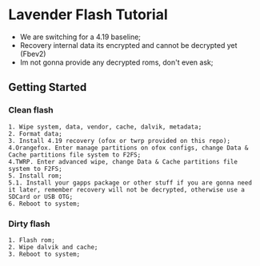 # Lavender Flash Tutorial
* We are switching for a 4.19 baseline;
* Recovery internal data its encrypted and cannot be decrypted yet (Fbev2)
* Im not gonna provide any decrypted roms, don't even ask;

## Getting Started

### Clean flash

```
1. Wipe system, data, vendor, cache, dalvik, metadata;
2. Format data;
3. Install 4.19 recovery (ofox or twrp provided on this repo);
4.Orangefox. Enter manage partitions on ofox configs, change Data & Cache partitions file system to F2FS;
4.TWRP. Enter advanced wipe, change Data & Cache partitions file system to F2FS;
5. Install rom;
5.1. Install your gapps package or other stuff if you are gonna need it later, remember recovery will not be decrypted, otherwise use a SDCard or USB OTG;
6. Reboot to system;
```

### Dirty flash 
```
1. Flash rom;
2. Wipe dalvik and cache;
3. Reboot to system;
```
